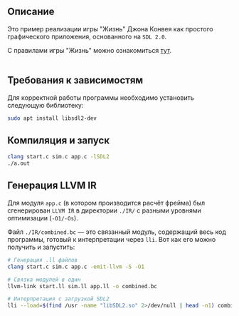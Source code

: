 ## Описание
Это пример реализации игры "Жизнь" Джона Конвея как простого графического приложения, основанного на `SDL 2.0`.

С правилами игры "Жизнь" можно ознакомиться [тут](https://ru.wikipedia.org/wiki/%D0%98%D0%B3%D1%80%D0%B0_%C2%AB%D0%96%D0%B8%D0%B7%D0%BD%D1%8C%C2%BB).
<br><br>

## Требования к зависимостям
Для корректной работы программы необходимо установить следующую библиотеку:
```bash
sudo apt install libsdl2-dev
```

## Компиляция и запуск
```bash
clang start.c sim.c app.c -lSDL2
./a.out
```

## Генерация LLVM IR
Для модуля `app.c` (в котором производится расчёт фрейма) был сгенерирован  `LLVM IR` в директории `./IR/` с разными уровнями оптимизации (`-O1/-Os`).

Файл `./IR/combined.bc` — это связанный модуль, содержащий весь код программы, готовый к интерпретации через `lli`. Вот как его можно получить и запустить:

```bash
# Генерация .ll файлов
clang start.c sim.c app.c -emit-llvm -S -O1
```
```bash
# Связка модулей в один
llvm-link start.ll sim.ll app.ll -o combined.bc
```
```bash
# Интерпретация с загрузкой SDL2
lli --load=$(find /usr -name "libSDL2.so" 2>/dev/null | head -n1) combined.bc
```
